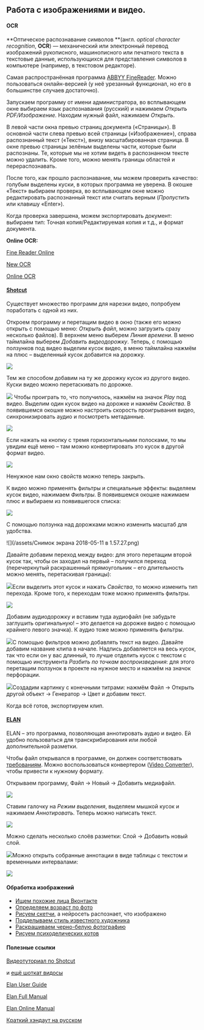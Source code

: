 ## Работа с изображениями и видео.

#### OCR

**Оптическое распознавание символов **\(англ. _optical character recognition_, **OCR**\) — механический или электронный перевод изображений рукописного, машинописного или печатного текста в текстовые данные, использующихся для представления символов в компьютере \(например, в текстовом редакторе\).

Самая распространённая программа [ABBYY FineReader](https://www.abbyy.com/ru-ru/finereader/). Можно пользоваться онлайн-версией \(у неё урезанный функционал, но его в большинстве случаев достаточно\).

Запускаем программу от имени администратора, во всплывающем окне выбираем язык распознавания \(русский\) и нажимаем _Открыть PDF/Изображение._ Находим нужный файл, нажимаем _Открыть_.

В левой части окна превью страниц документа \(«Страницы»\). В основной части слева превью всей страницы \(«Изображение»\), справа распознанный текст \(«Текст»\), внизу масштабированная страница. В окне превью страницы зелёным выделены части, которые были распознаны. Те, которые мы не хотим видеть в распознанном тексте можно удалить. Кроме того, можно менять границы областей и перераспознавать.

После того, как прошло распознавание, мы можем проверить качество: голубым выделены куски, в которых программа не уверена. В окошке «Текст» выбираем проверка, во всплывающем окне можно редактировать распознанный текст или считать верным \(_Пропустить_ или клавишу «Enter»\).

Когда проверка завершена, можем экспортировать документ: выбираем тип: Точная копия/Редактируемая копия и т.д., и формат документа.

**Online OCR:**

[Fine Reader Online](https://finereaderonline.com/ru-ru)

[New OCR](http://www.newocr.com/)

[Online OCR](https://www.onlineocr.net/)

#### [Shotcut](https://www.shotcut.org/download/)

Существует множество программ для нарезки видео, попробуем поработать с одной из них.

Откроем программу и перетащим видео в окно \(также его можно открыть с помощью меню: _Открыть файл_, можно загрузить сразу несколько файлов\). В верхнем меню выберем _Линия времени_. В меню таймлайна выберем _Добавить видеодорожку_. Теперь, с помощью ползунков под видео выделим кусок видео, в меню таймлайна нажмём на плюс – выделенный кусок добавится на дорожку.

![](/assets/rgfedsaimport.png)

Тем же способом добавим на ту же дорожку кусок из другого видео. Куски видео можно перетаскивать по дорожке.

![](/assets/grfdsimport.png) Чтобы проиграть то, что получилось, нажмём на значок _Play_ под видео. Выделим один кусок видео на дорожке и нажмём _Свойства_. В появившемся окошке можно настроить скорость проигрывания видео, синхронизировать аудио и посмотреть метаданные.

![](/assets/gfdsimport.png)

Если нажать на кнопку с тремя горизонтальными полосками, то мы увидим ещё меню – там можно конвертировать это кусок в другой формат видео.

![](/assets/grfdsewimport.png)

Ненужное нам окно свойств можно теперь закрыть.

К видео можно применять фильтры и специальные эффекты: выделяем кусок видео, нажимаем _Фильтры_. В появившемся окошке нажимаем плюс и выбираем из появившегося списка:

![](/assets/erwimport.png)

С помощью ползунка над дорожками можно изменить масштаб для удобства.

![](/assets/Снимок экрана 2018-05-11 в 1.57.27.png)

Давайте добавим переход между видео: для этого перетащим второй кусок так, чтобы он заходил на первый – получился переход \(перечеркнутый раскрашенный прямоугольник – его длительность можно менять, перетаскивая границы\):

![](/assets/grfedsaimport.png)Если выделить этот кусок и нажать _Свойства_, то можно изменить тип перехода. Кроме того, к переходам тоже можно применять фильтры.

![](/assets/yrtewimport.png)

Добавим аудиодорожку и вставим туда аудиофайл \(не забудьте заглушить оригинальную! – это делается на дорожке видео с помощью крайнего левого значка\). К аудио тоже можно применять фильтры.

![](/assets/ugrfiedslimport.png)С помощью фильтров можно добавлять текст на видео. Давайте добавим название клипа в начале. Надпись добавляется на весь кусок, так что если он у вас длинный, то лучше отделить кусок с текстом с помощью инструмента _Разбить по точкам воспроизведения_: для этого перетащим ползунок в проекте на нужное место и нажмём на значок перфорации.

![](/assets/terweaimport.png)Создадим картинку с конечными титрами: нажмём Файл → Открыть другой объект → Генератор → Цвет и добавим текст.

Когда всё готов, экспортируем клип.

#### [ELAN](https://tla.mpi.nl/tools/tla-tools/elan/)

ELAN – это программа, позволяющая аннотировать аудио и видео. Ей удобно пользоваться для транскрибирования или любой дополнительной разметки.

Чтобы файл открывался в программе, он должен соответствовать [требованиям](https://tla.mpi.nl/wp-content/uploads/2016/12/Video_encoding_guidelines_ELAN.pdf). Можно воспользоваться конвертером \([Video Converter](https://legacy.gitbook.com/book/ancatmara/digital-literacy-for-culturologists/edit#)\), чтобы привести к нужному формату.

Открываем программу, Файл → Новый → Добавить медиафайл.

![](/assets/rfedsaimport.png)

Ставим галочку на _Режим выделения_, выделяем мышкой кусок и нажимаем _Аннотировать._ Теперь можно написать текст.

![](/assets/fedsimport.png)

Можно сделать несколько слоёв разметки: Слой → Добавить новый слой.

![](/assets/turekimport.png)Можно открыть собранные аннотации в виде таблицы с текстом и временными интервалами:

![](/assets/fdsimport.png)

#### Обработка изображений

* [Ищем похожие лица Вконтакте](https://findface.ru/)
* [Определяем возраст по фото](https://how-old.net/)
* [Рисуем скетчи](https://quickdraw.withgoogle.com/#), а нейросеть распознает, что изображено
* [Подделываем стиль известного художника](http://likemo.net/)
* [Раскрашиваем черно-белую фотографию](https://demos.algorithmia.com/colorize-photos/)
* [Рисуем психоделических котов](https://affinelayer.com/pixsrv/)

#### Полезные ссылки

[Видеотуториал по Shotcut](https://www.youtube.com/watch?v=hlDG90sbhQY)

и [ещё шоткат видосы](https://www.youtube.com/channel/UCjuv-Js1znyvErPy9vZf37A/videos)

[Elan User Guide](http://www.mpi.nl/corpus/manuals/manual-elan_ug.pdf)

[Elan Full Manual](http://www.mpi.nl/corpus/manuals/manual-elan.pdf)

[Elan Online Manual](http://www.mpi.nl/corpus/html/elan/)

[Краткий хэндаут на русском](http://www.mpi.nl/tools/elan/tp/how-to/ELAN_handout_Russian.pdf)

